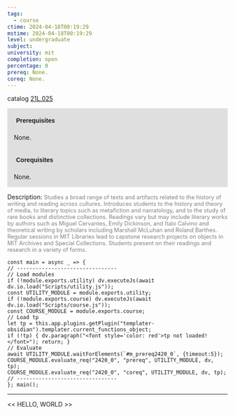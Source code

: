 ```yaml
---
tags:
  - course
ctime: 2024-04-18T00:19:29
mstime: 2024-04-18T00:19:29
level: undergraduate
subject: 
university: mit
completion: open
percentage: 0
prereq: None.
coreq: None.
---
```


catalog [21L.025](http://student.mit.edu/catalog/m21La.html#21L.025)

<span style="display: block; padding: 15px; background-color: rgb(100, 100, 100, 0.2);"><font id="m_prereq2420_0" style="display: block; font-family: Arial, sans-serif; font-weight: bold; padding: 5px">Prerequisites</font><br><span id="prereq2420_0">None.</span></span>
<span style="display: block; padding: 15px; background-color: rgb(100, 100, 100, 0.2);"><font id="m_coreq2420_0" style="display: block; font-family: Arial, sans-serif; font-weight: bold; padding: 5px">Corequisites</font><br><span id="coreq2420_0">None.</span></span>

<font style="">Description:</font>
<font style="color: grey; font-size: 0.8rem;">Studies a broad range of texts and artifacts related to the history of writing and reading across cultures. Introduces students to the history and theory of media, to literary topics such as metafiction and narratology, and to the study of rare books and distinctive collections. Readings vary but may include literary works by authors such as Miguel Cervantes, Emily Dickinson, and Italo Calvino and theoretical writing by scholars including Marshall McLuhan and Roland Barthes. Regular sessions in MIT Libraries lead to capstone research projects on objects in MIT Archives and Special Collections. Students present on their readings and research in a variety of forms.</font>

```dataviewjs
const main = async _ => {
// --------------------------------
// Load modules
if (!module.exports.utility) dv.executeJs(await dv.io.load("Scripts/utility.js"));
const UTILITY_MODULE = module.exports.utility;
if (!module.exports.course) dv.executeJs(await dv.io.load("Scripts/course.js"));
const COURSE_MODULE = module.exports.course;
// Load tp
let tp = this.app.plugins.getPlugin("templater-obsidian").templater.current_functions_object;
if (!tp) { dv.paragraph("<font style='color: red'>tp not loaded!</font>"); return; }
// Evaluate
await UTILITY_MODULE.waitForElements(`#m_prereq2420_0`, {timeout:5});
COURSE_MODULE.evaluate_req("2420_0", "prereq", UTILITY_MODULE, dv, tp);
COURSE_MODULE.evaluate_req("2420_0", "coreq", UTILITY_MODULE, dv, tp);
// --------------------------------
}; main();
```

---

<< HELLO, WORLD >>
